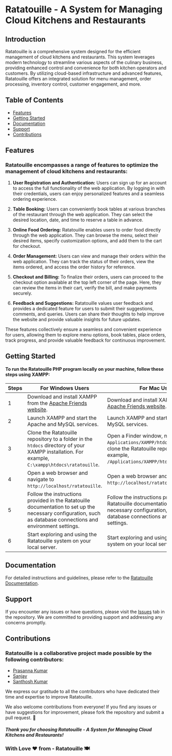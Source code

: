 # Ratatouille - A System for Managing Cloud Kitchens and Restaurants

## Introduction

Ratatouille is a comprehensive system designed for the efficient management of cloud kitchens and restaurants. This system leverages modern technology to streamline various aspects of the culinary business, providing enhanced control and convenience for both kitchen operators and customers. By utilizing cloud-based infrastructure and advanced features, Ratatouille offers an integrated solution for menu management, order processing, inventory control, customer engagement, and more.

## Table of Contents

  - [Features](#features)
  - [Getting Started](#getting-started)
  - [Documentation](#documentation)
  - [Support](#support)
  - [Contributions](#contributions)

## Features

### Ratatouille encompasses a range of features to optimize the management of cloud kitchens and restaurants:

1. **User Registration and Authentication:** Users can sign up for an account to access the full functionality of the web application. By logging in with their credentials, users can enjoy personalized features and a seamless ordering experience.

2. **Table Booking:** Users can conveniently book tables at various branches of the restaurant through the web application. They can select the desired location, date, and time to reserve a table in advance.

3. **Online Food Ordering:** Ratatouille enables users to order food directly through the web application. They can browse the menu, select their desired items, specify customization options, and add them to the cart for checkout.

4. **Order Management:** Users can view and manage their orders within the web application. They can track the status of their orders, view the items ordered, and access the order history for reference.

5. **Checkout and Billing:** To finalize their orders, users can proceed to the checkout option available at the top left corner of the page. Here, they can review the items in their cart, verify the bill, and make payments securely.

6. **Feedback and Suggestions:** Ratatouille values user feedback and provides a dedicated feature for users to submit their suggestions, comments, and queries. Users can share their thoughts to help improve the website and provide valuable insights for future updates.

These features collectively ensure a seamless and convenient experience for users, allowing them to explore menu options, book tables, place orders, track progress, and provide valuable feedback for continuous improvement.


## Getting Started

#### To run the Ratatouille PHP program locally on your machine, follow these steps using XAMPP:

| **Steps** | **For Windows Users**                                                                                                                           | **For Mac Users**                                                                                                                                                           |
|-----|----------------------------------------------------------------------------------------------------------------------------------------------|------------------------------------------------------------------------------------------------------------------------------------------------------------------------------|
| 1   | Download and install XAMPP from the [Apache Friends website](https://www.apachefriends.org/index.html).                                      | Download and install XAMPP from the [Apache Friends website](https://www.apachefriends.org/index.html).                                                                      |
| 2   | Launch XAMPP and start the Apache and MySQL services.                                                                                       | Launch XAMPP and start the Apache and MySQL services.                                                                                                                       |
| 3   | Clone the Ratatouille repository to a folder in the `htdocs` directory of your XAMPP installation. For example, `C:\xampp\htdocs\ratatouille`. | Open a Finder window, navigate to the `Applications/XAMPP/htdocs` directory and clone the Ratatouille repository. For example, `/Applications/XAMPP/htdocs/ratatouille`.     |
| 4   | Open a web browser and navigate to `http://localhost/ratatouille`.                                                                          | Open a web browser and navigate to `http://localhost/ratatouille`.                                                                                                          |
| 5   | Follow the instructions provided in the Ratatouille documentation to set up the necessary configuration, such as database connections and environment settings. | Follow the instructions provided in the Ratatouille documentation to set up the necessary configuration, such as database connections and environment settings.               |
| 6   | Start exploring and using the Ratatouille system on your local server.                                                                      | Start exploring and using the Ratatouille system on your local server.                                                                                                      |


## Documentation

For detailed instructions and guidelines, please refer to the [Ratatouille Documentation](https://github.com/ratatouille/docs).

## Support

If you encounter any issues or have questions, please visit the [Issues](https://github.com/ratatouille/issues) tab in the repository. We are committed to providing support and addressing any concerns promptly.


## Contributions

### Ratatouille is a collaborative project made possible by the following contributors:

- [Prasanna Kumar](https://github.com/prasannakumar227)
- [Sanjay](https://github.com/Sanjaykk06)
- [Santhosh Kumar](https://github.com/Santhosh302002)

We express our gratitude to all the contributors who have dedicated their time and expertise to improve Ratatouille.

We also welcome contributions from everyone! If you find any issues or have suggestions for improvement, please fork the repository and submit a pull request. 🚀

##### Thank you for choosing Ratatouille - A System for Managing Cloud Kitchens and Restaurants!


### With Love ❤️ from - Ratatouille 🍽️


